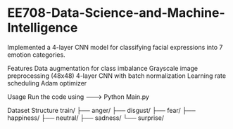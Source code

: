 # EE708-Data-Science-and-Machine-Intelligence

Implemented a 4-layer CNN model for classifying facial expressions into 7 emotion categories.

Features
Data augmentation for class imbalance Grayscale image preprocessing (48x48) 4-layer CNN with batch normalization Learning rate scheduling Adam optimizer

Usage
Run the code using ---> Python Main.py

Dataset Structure
train/
├── anger/
├── disgust/
├── fear/
├── happiness/
├── neutral/
├── sadness/
└── surprise/
